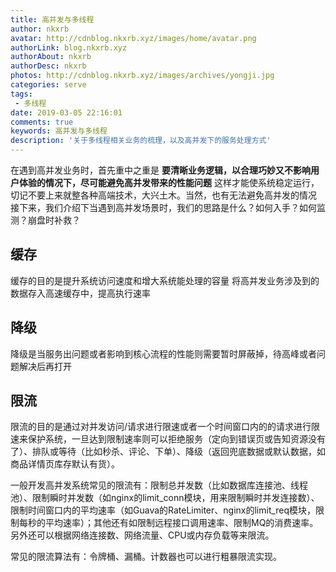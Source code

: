 ```yaml
---
title: 高并发与多线程
author: nkxrb
avatar: http://cdnblog.nkxrb.xyz/images/home/avatar.png
authorLink: blog.nkxrb.xyz
authorAbout: nkxrb
authorDesc: nkxrb
photos: http://cdnblog.nkxrb.xyz/images/archives/yongji.jpg
categories: serve
tags:
 - 多线程
date: 2019-03-05 22:16:01
comments: true
keywords: 高并发与多线程
description: '关于多线程相关业务的梳理，以及高并发下的服务处理方式'
---
```


在遇到高并发业务时，首先重中之重是
**要清晰业务逻辑，以合理巧妙又不影响用户体验的情况下，尽可能避免高并发带来的性能问题**
这样才能使系统稳定运行，切记不要上来就整各种高端技术，大兴土木。当然，也有无法避免高并发的情况
接下来，我们介绍下当遇到高并发场景时，我们的思路是什么？如何入手？如何监测？崩盘时补救？

## 缓存
缓存的目的是提升系统访问速度和增大系统能处理的容量
将高并发业务涉及到的数据存入高速缓存中，提高执行速率

## 降级
降级是当服务出问题或者影响到核心流程的性能则需要暂时屏蔽掉，待高峰或者问题解决后再打开

## 限流
限流的目的是通过对并发访问/请求进行限速或者一个时间窗口内的的请求进行限速来保护系统，一旦达到限制速率则可以拒绝服务（定向到错误页或告知资源没有了）、排队或等待（比如秒杀、评论、下单）、降级（返回兜底数据或默认数据，如商品详情页库存默认有货）。

一般开发高并发系统常见的限流有：限制总并发数（比如数据库连接池、线程池）、限制瞬时并发数（如nginx的limit_conn模块，用来限制瞬时并发连接数）、限制时间窗口内的平均速率（如Guava的RateLimiter、nginx的limit_req模块，限制每秒的平均速率）；其他还有如限制远程接口调用速率、限制MQ的消费速率。另外还可以根据网络连接数、网络流量、CPU或内存负载等来限流。

常见的限流算法有：令牌桶、漏桶。计数器也可以进行粗暴限流实现。
